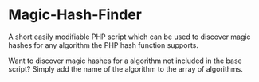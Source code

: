 # Magic-Hash-Finder
A short easily modifiable PHP script which can be used to discover magic hashes for any algorithm the PHP hash function supports.

Want to discover magic hashes for a algorithm not included in the base script? Simply add the name of the algorithm to the array of algorithms.
